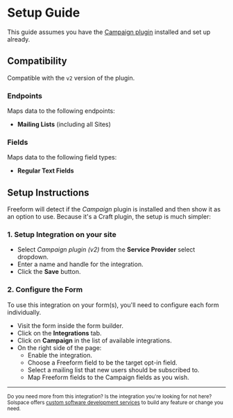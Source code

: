 # Setup Guide

This guide assumes you have the [Campaign plugin](https://putyourlightson.com/plugins/campaign) installed and set up already.

## Compatibility

Compatible with the `v2` version of the plugin.

### Endpoints
Maps data to the following endpoints:

- **Mailing Lists** (including all Sites)

### Fields
Maps data to the following field types:

- **Regular Text Fields**

## Setup Instructions
Freeform will detect if the _Campaign_ plugin is installed and then show it as an option to use. Because it's a Craft plugin, the setup is much simpler:

### 1. Setup Integration on your site

- Select *Campaign plugin (v2)* from the **Service Provider** select dropdown.
- Enter a name and handle for the integration.
- Click the **Save** button.

### 2. Configure the Form

To use this integration on your form(s), you'll need to configure each form individually.

- Visit the form inside the form builder.
- Click on the **Integrations** tab.
- Click on **Campaign** in the list of available integrations.
- On the right side of the page:
    - Enable the integration.
    - Choose a Freeform field to be the target opt-in field.
    - Select a mailing list that new users should be subscribed to.
    - Map Freeform fields to the Campaign fields as you wish.

---

<small>Do you need more from this integration? Is the integration you're looking for not here? Solspace offers [custom software development services](https://docs.solspace.com/support/premium/) to build any feature or change you need.</small>